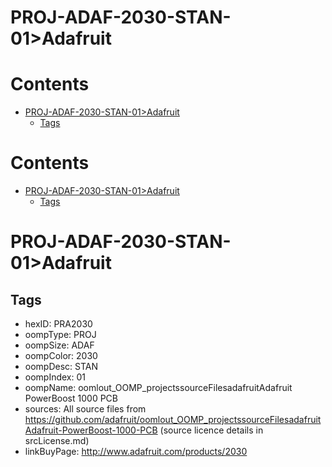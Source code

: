 
PROJ-ADAF-2030-STAN-01>Adafruit
===============================

Contents
========

* [PROJ-ADAF-2030-STAN-01>Adafruit](#proj-adaf-2030-stan-01adafruit)
	* [Tags](#tags)

Contents
========

* [PROJ-ADAF-2030-STAN-01>Adafruit](#proj-adaf-2030-stan-01adafruit)
	* [Tags](#tags)

# PROJ-ADAF-2030-STAN-01>Adafruit

## Tags

- hexID: PRA2030
- oompType: PROJ
- oompSize: ADAF
- oompColor: 2030
- oompDesc: STAN
- oompIndex: 01
- oompName: oomlout_OOMP_projectssourceFilesadafruitAdafruit PowerBoost 1000 PCB
- sources: All source files from https://github.com/adafruit/oomlout_OOMP_projectssourceFilesadafruitAdafruit-PowerBoost-1000-PCB (source licence details in srcLicense.md)
- linkBuyPage: http://www.adafruit.com/products/2030
